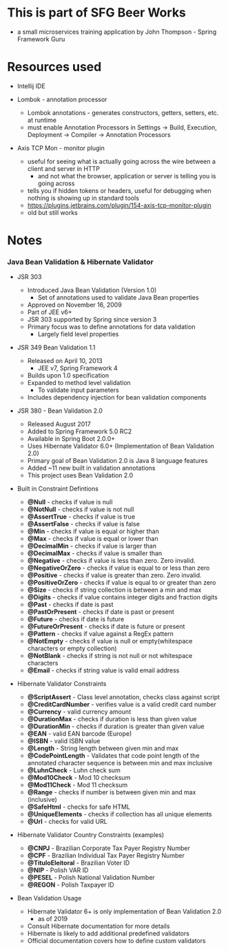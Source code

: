 # This is part of SFG Beer Works 
- a small microservices training application by John Thompson - Spring Framework Guru

# Resources used
- Intellij IDE
- Lombok - annotation processor
    - Lombok annotations - generates constructors, getters, setters, etc. at runtime
    - must enable Annotation Processors in Settings -> Build, Execution, Deployment -> Compiler -> Annotation Processors
    
- Axis TCP Mon - monitor plugin
    - useful for seeing what is actually going across the wire between a client and server in HTTP 
        - and not what the browser, application or server is telling you is going across
    - tells you if hidden tokens or headers, useful for debugging when nothing is showing up in standard tools
    - https://plugins.jetbrains.com/plugin/154-axis-tcp-monitor-plugin
    - old but still works
    
# Notes

### Java Bean Validation & Hibernate Validator

- JSR 303
    - Introduced Java Bean Validation (Version 1.0)
        - Set of annotations used to validate Java Bean properties
    - Approved on November 16, 2009
    - Part of JEE v6+
    - JSR 303 supported by Spring since version 3
    - Primary focus was to define annotations for data validation
        - Largely field level properties
        
- JSR 349 Bean Validation 1.1
    - Released on April 10, 2013
        - JEE v7, Spring Framework 4
    - Builds upon 1.0 specification
    - Expanded to method level validation
        - To validate input parameters
    - Includes dependency injection for bean validation components
    
- JSR 380 - Bean Validation 2.0
    - Released August 2017
    - Added to Spring Framework 5.0 RC2
    - Available in Spring Boot 2.0.0+
    - Uses Hibernate Validator 6.0+ (Implementation of Bean Validation 2.0)
    - Primary goal of Bean Validation 2.0 is Java 8 language features
    - Added ~11 new built in validation annotations
    - This project uses Bean Validation 2.0
    
- Built in Constraint Defintions

    - **@Null** - checks if value is null
    - **@NotNull** - checks if value is not null
    - **@AssertTrue** - checks if value is true
    - **@AssertFalse** - checks if value is false
    - **@Min** - checks if value is equal or higher than
    - **@Max** - checks if value is equal or lower than
    - **@DecimalMin** - checks if value is larger than
    - **@DecimalMax** - checks if value is smaller than
    - **@Negative** - checks if value is less than zero. Zero invalid.
    - **@NegativeOrZero** - checks if value is equal to or less than zero
    - **@Positive** - checks if value is greater than zero. Zero invalid.
    - **@PositiveOrZero** - checks if value is equal to or greater than zero
    - **@Size** - checks if string collection is between a min and max
    - **@Digits** - checks if value contains integer digits and fraction digits
    - **@Past** - checks if date is past
    - **@PastOrPresent** - checks if date is past or present
    - **@Future** - checks if date is future
    - **@FutureOrPresent** - checks if date is future or present
    - **@Pattern** - checks if value against a RegEx pattern
    - **@NotEmpty** - checks if value is null or empty(whitespace characters or empty collection)
    - **@NotBlank** - checks if string is not null or not whitespace characters
    - **@Email** - checks if string value is valid email address
    
- Hibernate Validator Constraints

    - **@ScriptAssert** - Class level annotation, checks class against script
    - **@CreditCardNumber** - verifies value is a valid credit card number
    - **@Currency** - valid currency amount
    - **@DurationMax** - checks if duration is less than given value
    - **@DurationMin** - checks if duration is greater than given value
    - **@EAN** - valid EAN barcode (Europe)
    - **@ISBN** - valid ISBN value
    - **@Length** - String length between given min and max
    - **@CodePointLength** - Validates that code point length of the annotated character sequence is between min and max inclusive
    - **@LuhnCheck** - Luhn check sum
    - **@Mod10Check** - Mod 10 checksum
    - **@Mod11Check** - Mod 11 checksum
    - **@Range** - checks if number is between given min and max (inclusive)
    - **@SafeHtml** - checks for safe HTML
    - **@UniqueElements** - checks if collection has all unique elements
    - **@Url** - checks for valid URL
    
- Hibernate Validator Country Constraints (examples)

    - **@CNPJ** - Brazilian Corporate Tax Payer Registry Number
    - **@CPF** - Brazilian Individual Tax Payer Registry Number
    - **@TituloEleitoral** - Brazilian Voter ID
    - **@NIP** - Polish VAR ID
    - **@PESEL** - Polish National Validation Number
    - **@REGON** - Polish Taxpayer ID
    
- Bean Validation Usage
    - Hibernate Validator 6+ is only implementation of Bean Validation 2.0
        - as of 2019
    - Consult Hibernate documentation for more details
    - Hibernate is likely to add additional predefined validators
    - Official documentation covers how to define custom validators
